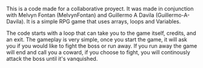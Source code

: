 This is a code made for a collaborative proyect. It was made in conjunction with Melvyn Fontan (MelvynFontan) and Guillermo A Davila (Guillermo-A-Davila). It is a simple RPG game that uses arrays, loops and Variables.

The code starts with a loop that can take you to the game itself, credits, and an exit. The gameplay is very simple, once you start the game, it will ask you if you would like to fight the boss or run away. If you run away the game will end and call you a coward, if you choose to fight, you will continously attack the boss until it's vanquished.
